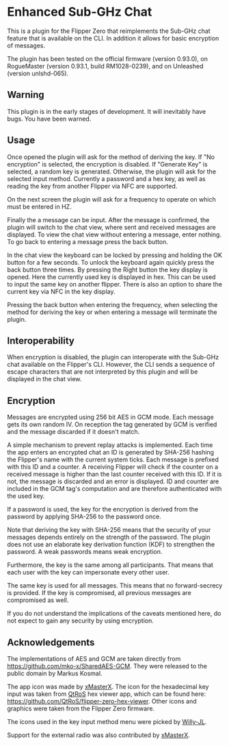 # Enhanced Sub-GHz Chat

This is a plugin for the Flipper Zero that reimplements the Sub-GHz chat
feature that is available on the CLI. In addition it allows for basic
encryption of messages.

The plugin has been tested on the official firmware (version 0.93.0), on RogueMaster (version 0.93.1, build RM1028-0239), and on
Unleashed (version unlshd-065).

## Warning

This plugin is in the early stages of development. It will inevitably have
bugs. You have been warned.

## Usage

Once opened the plugin will ask for the method of deriving the key. If
"No encryption" is selected, the encryption is disabled. If "Generate Key" is
selected, a random key is generated. Otherwise, the plugin will ask for the
selected input method. Currently a password and a hex key, as well as reading
the key from another Flipper via NFC are supported.

On the next screen the plugin will ask for a frequency to operate on which must
be entered in HZ.

Finally the a message can be input. After the message is confirmed, the plugin
will switch to the chat view, where sent and received messages are displayed.
To view the chat view without entering a message, enter nothing. To go back to
entering a message press the back button.

In the chat view the keyboard can be locked by pressing and holding the OK
button for a few seconds. To unlock the keyboard again quickly press the back
button three times. By pressing the Right button the key display is opened.
Here the currently used key is displayed in hex. This can be used to input the
same key on another flipper. There is also an option to share the current key
via NFC in the key display.

Pressing the back button when entering the frequency, when selecting the method
for deriving the key or when entering a message will terminate the plugin.

## Interoperability

When encryption is disabled, the plugin can interoperate with the Sub-GHz chat
available on the Flipper's CLI. However, the CLI sends a sequence of escape
characters that are not interpreted by this plugin and will be displayed in the
chat view.

## Encryption

Messages are encrypted using 256 bit AES in GCM mode. Each message gets its own
random IV. On reception the tag generated by GCM is verified and the message
discarded if it doesn't match.

A simple mechanism to prevent replay attacks is implemented. Each time the app
enters an encrypted chat an ID is generated by SHA-256 hashing the Flipper's
name with the current system ticks. Each message is prefixed with this ID and a
counter. A receiving Flipper will check if the counter on a received message is
higher than the last counter received with this ID. If it is not, the message
is discarded and an error is displayed. ID and counter are included in the GCM
tag's computation and are therefore authenticated with the used key.

If a password is used, the key for the encryption is derived from the password
by applying SHA-256 to the password once.

Note that deriving the key with SHA-256 means that the security of your
messages depends entirely on the strength of the password. The plugin does not
use an elaborate key derivation function (KDF) to strengthen the password. A
weak passwords means weak encryption.

Furthermore, the key is the same among all participants. That means that each
user with the key can impersonate every other user.

The same key is used for all messages. This means that no forward-secrecy is
provided. If the key is compromised, all previous messages are compromised as
well.

If you do not understand the implications of the caveats mentioned here, do not
expect to gain any security by using encryption.

## Acknowledgements

The implementations of AES and GCM are taken directly from
https://github.com/mko-x/SharedAES-GCM. They were released to the public domain
by Markus Kosmal.

The app icon was made by [xMasterX](https://github.com/xMasterX). The icon for
the hexadecimal key input was taken from [QtRoS](https://github.com/QtRoS) hex
viewer app, which can be found here:
https://github.com/QtRoS/flipper-zero-hex-viewer. Other icons and graphics were
taken from the Flipper Zero firmware.

The icons used in the key input method menu were picked by
[Willy-JL](https://github.com/Willy-JL).

Support for the external radio was also contributed by
[xMasterX](https://github.com/xMasterX).
